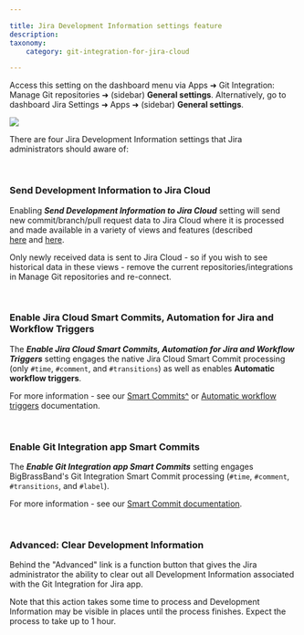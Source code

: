 ```yaml
---

title: Jira Development Information settings feature
description:
taxonomy:
    category: git-integration-for-jira-cloud

---
```


Access this setting on the dashboard menu via Apps ➜ Git Integration: Manage Git repositories ➜ (sidebar) **General settings**. Alternatively, go to dashboard Jira Settings ➜ Apps ➜ (sidebar) **General settings**.

![](https://bigbrassband.atlassian.net/wiki/download/attachments/1941373113/gitcloud-gencfg-jira-dev-info-settings.png?version=1&modificationDate=1631349902457&cacheVersion=1&api=v2)

There are four Jira Development Information settings that Jira administrators should aware of:

&nbsp;

### Send Development Information to Jira Cloud

Enabling _**Send Development Information to Jira Cloud**_ setting will send new commit/branch/pull request data to Jira Cloud where it is processed and made available in a variety of views and features (described [here](/git-integration-for-jira-cloud/development-information-views-gij-cloud) and [here](/git-integration-for-jira-cloud/jira-development-information-gij-cloud).

Only newly received data is sent to Jira Cloud - so if you wish to see historical data in these views - remove the current repositories/integrations in Manage Git repositories and re-connect.

&nbsp;

### Enable Jira Cloud Smart Commits, Automation for Jira and Workflow Triggers

The _**Enable Jira Cloud Smart Commits, Automation for Jira and Workflow Triggers**_ setting engages the native Jira Cloud Smart Commit processing (only `#time`, `#comment`, and `#transitions`) as well as enables **Automatic workflow triggers**.

For more information - see our [Smart Commits^](/git-integration-for-jira-cloud/smart-commits-gij-cloud) or [Automatic workflow triggers](/git-integration-for-jira-cloud/automatic-workflow-triggers-gij-cloud) documentation.

&nbsp;

### Enable Git Integration app Smart Commits

The _**Enable Git Integration app Smart Commits**_ setting engages BigBrassBand's Git Integration Smart Commit processing (`#time`, `#comment`, `#transitions`, and `#label`).

For more information - see our [Smart Commit documentation](/git-integration-for-jira-cloud/smart-commits-gij-cloud).

&nbsp;

### Advanced: Clear Development Information

Behind the "Advanced" link is a function button that gives the Jira administrator the ability to clear out all Development Information associated with the Git Integration for Jira app.

Note that this action takes some time to process and Development Information may be visible in places until the process finishes. Expect the process to take up to 1 hour.

